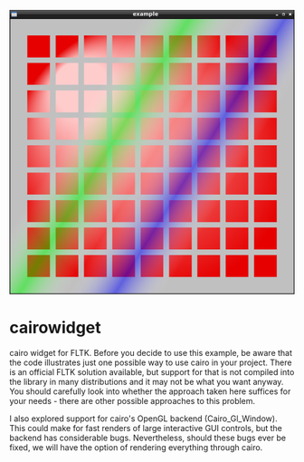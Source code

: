 ![screenshot.png](screenshot.png?raw=true)
# cairowidget
cairo widget for FLTK. Before you decide to use this example, be aware that the code illustrates just one possible way to use cairo in your project. There is an official FLTK solution available, but support for that is not compiled into the library in many distributions and it may not be what you want anyway. You should carefully look into whether the approach taken here suffices for your needs - there are other possible approaches to this problem.

I also explored support for cairo's OpenGL backend (Cairo_Gl_Window). This could make for fast renders of large interactive GUI controls, but the backend has considerable bugs. Nevertheless, should these bugs ever be fixed, we will have the option of rendering everything through cairo.
